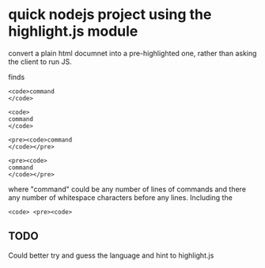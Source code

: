 # quick nodejs project using the highlight.js module

convert a plain html documnet into a pre-highlighted one, rather than asking the client to run JS.

finds

	<code>command
	</code>
	
	<code>
	command
	</code>
	
	<pre><code>command
	</code></pre>
	
	<pre><code>
	command
	</code></pre>

where "command" could be any number of lines of commands and there any number of whitespace characters before any lines. Including the 
	
``<code> <pre><code>``

## TODO

Could better try and guess the language and hint to highlight.js
